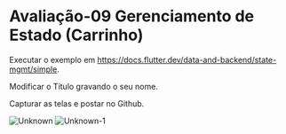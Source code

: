 # Avaliação-09 Gerenciamento de Estado (Carrinho)

Executar o exemplo em https://docs.flutter.dev/data-and-backend/state-mgmt/simple.

Modificar o Titulo gravando o seu nome.

Capturar as telas e postar no Github.

![Unknown](https://github.com/user-attachments/assets/097e827d-7c59-482b-9f36-9986c168d8d0)
![Unknown-1](https://github.com/user-attachments/assets/8d49c19d-39f9-4e23-a75c-d0e531135b6e)
